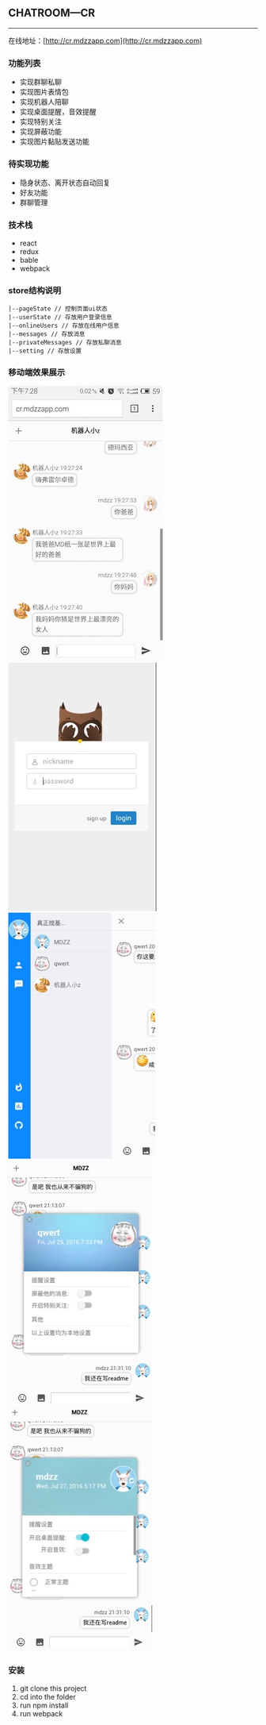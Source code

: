 ## CHATROOM—CR

---
在线地址：[http://cr.mdzzapp.com](http://cr.mdzzapp.com)

### 功能列表

- 实现群聊私聊
- 实现图片表情包
- 实现机器人陪聊
- 实现桌面提醒，音效提醒
- 实现特别关注
- 实现屏蔽功能
- 实现图片黏贴发送功能

### 待实现功能

- 隐身状态、离开状态自动回复
- 好友功能
- 群聊管理

### 技术栈
- react
- redux
- bable
- webpack

### store结构说明

```
|--pageState // 控制页面ui状态
|--userState // 存放用户登录信息
|--onlineUsers // 存放在线用户信息
|--messages // 存放消息
|--privateMessages // 存放私聊消息
|--setting // 存放设置
```
### 移动端效果展示

![x1](./images/x1.jpg)
![x2](./images/x2.png)
![x3](./images/x3.png)
![x4](./images/x4.png)
![x5](./images/x5.png)

### 安装

1. git clone this project
2. cd into the folder
3. run npm install
4. run webpack
